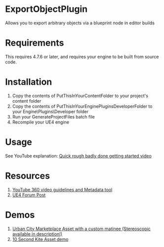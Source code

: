 # ExportObjectPlugin
Allows you to export arbitrary objects via a blueprint node in editor builds

# Requirements

This requires 4.7.6 or later, and requires your engine to be built from source code.

# Installation

1. Copy the contents of PutThisInYourContentFolder to your project's content folder
1. Copy the contents of PutThisInYourEnginePluginsDeveloperFolder to your Engine\Plugins\Developer folder
1. Run your GenerateProjectFiles batch file
1. Recompile your UE4 engine

# Usage

See YouTube explanation: [Quick rough badly done getting started video](https://www.youtube.com/watch?v=3m85QBjyFGE)

# Resources

1. [YouTube 360 video guidelines and Metadata tool](https://support.google.com/youtube/answer/6178631?hl=en)
1. [UE4 Forum Post](https://forums.unrealengine.com/showthread.php?71489-360-Panoramic-Stereoscopic-Export-Pipeline)

# Demos

1. [Urban City Marketplace Asset with a custom matinee (Stereoscopic available in description!)](https://www.youtube.com/watch?v=AY5vQ0Pm1WE)
1. [10 Second Kite Asset demo](https://www.youtube.com/watch?v=TiCL93jVLyo)

